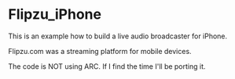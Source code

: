 Flipzu_iPhone
=============

This is an example how to build a live audio broadcaster for iPhone. 

Flipzu.com was a streaming platform for mobile devices. 

The code is NOT using ARC. If I find the time I'll be porting it. 

